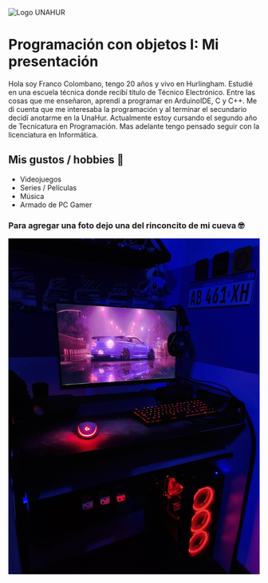 ![Logo UNAHUR](./assets/UNAHUR.png)

# Programación con objetos I: Mi presentación

Hola soy Franco Colombano, tengo 20 años y vivo en Hurlingham. Estudié en una escuela técnica donde recibí título de Técnico Electrónico. Entre las cosas que me enseñaron, aprendí a programar en ArduinoIDE, C y C++. Me di cuenta que me interesaba la programación y al terminar el secundario decidí anotarme en la UnaHur. Actualmente estoy cursando el segundo año de Tecnicatura en Programación. Mas adelante tengo pensado seguir con la licenciatura en Informática.

## Mis gustos / hobbies :boy:
* Videojuegos 
* Series / Películas
* Música
* Armado de PC Gamer 

### Para agregar una foto dejo una del rinconcito de mi cueva :nerd_face: 
![Imagen Setup](./assets/setup.jpg)
